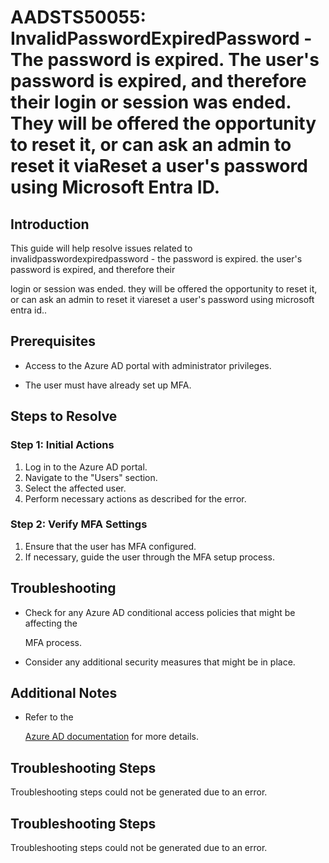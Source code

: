 # AADSTS50055: InvalidPasswordExpiredPassword - The password is expired. The user's password is expired, and therefore their login or session was ended. They will be offered the opportunity to reset it, or can ask an admin to reset it viaReset a user's password using Microsoft Entra ID.


## Introduction

This guide will help resolve issues related to invalidpasswordexpiredpassword - 
the password is expired. the user's password is expired, and therefore their

login or session was ended. they will be offered the opportunity to reset it, or
can ask an admin to reset it viareset a user's password using microsoft entra
id..


## Prerequisites


* Access to the Azure AD portal with administrator privileges.

* The user must have already set up MFA.


## Steps to Resolve


### Step 1: Initial Actions

1. Log in to the Azure AD portal.
2. Navigate to the "Users" section.
3. Select the affected user.
4. Perform necessary actions as described for the error.


### Step 2: Verify MFA Settings

1. Ensure that the user has MFA configured.
2. If necessary, guide the user through the MFA setup process.


## Troubleshooting


* Check for any Azure AD conditional access policies that might be affecting the

  MFA process.

* Consider any additional security measures that might be in place.


## Additional Notes


* Refer to the

  [Azure AD 
documentation](https://learn.microsoft.com/en-us/azure/active-directory/)
  for more details.


## Troubleshooting Steps

Troubleshooting steps could not be generated due to an error.


## Troubleshooting Steps

Troubleshooting steps could not be generated due to an error.